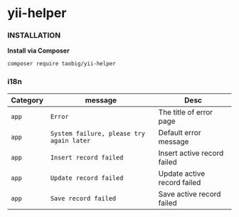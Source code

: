 # yii-helper

### INSTALLATION
**Install via Composer**  
```
composer require taobig/yii-helper

```

### i18n
| Category | message |Desc |
| ------ | ------ | ------ |
| `app` | `Error` | The title of error page |
| `app` | `System failure, please try again later` | Default error message |
| `app` | `Insert record failed` | Insert active record failed |
| `app` | `Update record failed` | Update active record failed |
| `app` | `Save record failed` | Save active record failed |
